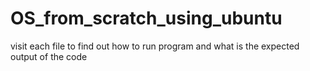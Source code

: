 # OS_from_scratch_using_ubuntu
visit each file to find out how to run program and what is the expected output of the code
